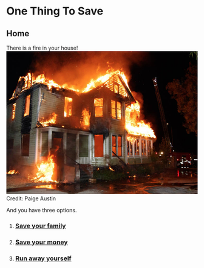 # One Thing To Save 
## Home

There is a fire in your house! 
![Credit: Paige Austin](images/fire.jpg)
Credit: Paige Austin

And you have three options.
1. ### [Save your family](save-your-family/family.md)
2. ### [Save your money](save-your-money/your-money.md)
3. ### [Run away yourself](run-away/yourself.md)